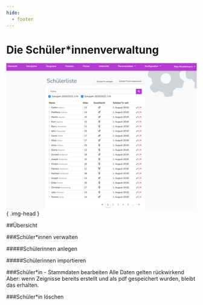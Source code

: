 ```yaml
---
hide:
  - footer
---
```


# Die Schüler*innenverwaltung

![Image title](/img/01_Administration/student_list.png){ .img-head }


##Übersicht

###Schüler*innen verwalten


#####Schülerinnen anlegen


#####Schülerinnen importieren


###Schüler*in - Stammdaten bearbeiten
Alle Daten gelten rückwirkend
Aber: wenn Zeignisse bereits erstellt und als pdf gespeichert wurden, bleibt das erhalten.

###Schüler*in löschen
